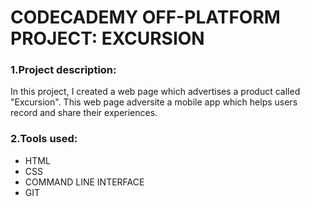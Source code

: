 # CODECADEMY OFF-PLATFORM PROJECT: EXCURSION
### 1.Project description: 
In this project, I created a web page which advertises a product called "Excursion". This web page adversite a mobile app which helps users record and share their experiences.
### 2.Tools used:
* HTML
* CSS
* COMMAND LINE INTERFACE
* GIT
